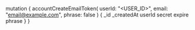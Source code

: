 mutation {
    accountCreateEmailToken(
        userId: "<USER_ID>",
        email: "email@example.com",
        phrase: false
    ) {
        _id
        _createdAt
        userId
        secret
        expire
        phrase
    }
}
